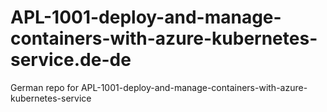 # APL-1001-deploy-and-manage-containers-with-azure-kubernetes-service.de-de
German repo for APL-1001-deploy-and-manage-containers-with-azure-kubernetes-service
